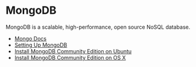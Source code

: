 # MongoDB

MongoDB is a scalable, high-performance, open source NoSQL database.

* [Mongo Docs](https://docs.mongodb.com/manual/)
* [Setting Up MongoDB](https://community.c9.io/t/setting-up-mongodb/1717)
* [Install MongoDB Community Edition on Ubuntu](https://docs.mongodb.com/manual/tutorial/install-mongodb-on-ubuntu/)
* [Install MongoDB Community Edition on OS X](https://docs.mongodb.com/manual/tutorial/install-mongodb-on-os-x/)
